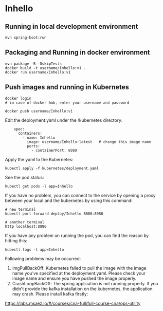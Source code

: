 # Inhello

## Running in local development environment

```
mvn spring-boot:run
```

## Packaging and Running in docker environment

```
mvn package -B -DskipTests
docker build -t username/Inhello:v1 .
docker run username/Inhello:v1
```

## Push images and running in Kubernetes

```
docker login 
# in case of docker hub, enter your username and password

docker push username/Inhello:v1
```

Edit the deployment.yaml under the /kubernetes directory:
```
    spec:
      containers:
        - name: Inhello
          image: username/Inhello:latest   # change this image name
          ports:
            - containerPort: 8080

```

Apply the yaml to the Kubernetes:
```
kubectl apply -f kubernetes/deployment.yaml
```

See the pod status:
```
kubectl get pods -l app=Inhello
```

If you have no problem, you can connect to the service by opening a proxy between your local and the kubernetes by using this command:
```
# new terminal
kubectl port-forward deploy/Inhello 8080:8080

# another terminal
http localhost:8080
```

If you have any problem on running the pod, you can find the reason by hitting this:
```
kubectl logs -l app=Inhello
```

Following problems may be occurred:

1. ImgPullBackOff:  Kubernetes failed to pull the image with the image name you've specified at the deployment.yaml. Please check your image name and ensure you have pushed the image properly.
1. CrashLoopBackOff: The spring application is not running properly. If you didn't provide the kafka installation on the kubernetes, the application may crash. Please install kafka firstly:

https://labs.msaez.io/#/courses/cna-full/full-course-cna/ops-utility

